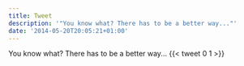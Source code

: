 ```yaml
---
title: Tweet
description: '"You know what? There has to be a better way..."'
date: '2014-05-20T20:05:21+01:00'
---
```

You know what? There has to be a better way...
      {{< tweet 0 1 >}}
    
